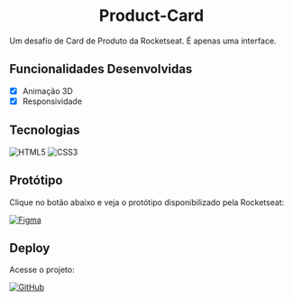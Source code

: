 <h1 align='center'>Product-Card</h1>

<p>Um desafio de Card de Produto da Rocketseat. É apenas uma interface.</p>

## Funcionalidades Desenvolvidas

- [x] Animação 3D
- [X] Responsividade

## Tecnologias

![HTML5](https://img.shields.io/badge/HTML5-E34F26?style=for-the-badge&logo=html5&logoColor=white)
![CSS3](https://img.shields.io/badge/CSS3-1572B6?style=for-the-badge&logo=css3&logoColor=white)

## Protótipo

Clique no botão abaixo e veja o protótipo disponibilizado pela Rocketseat:

<a href="https://www.figma.com/file/oSb9ZXTUjsqLMCK5K7kH96/%23boraCodar---Desafio-2-(Community)?node-id=0%3A1&t=9EibgV6a5cK6xe9Q-0
">![Figma](https://img.shields.io/badge/Acessar%20Protótipo-2A2141?style=for-the-badge&logo=figma&logoColor=white)</a>

## Deploy

Acesse o projeto:

<a href="https://leonardo-ad.github.io/Product-Card/" target='_blank'>![GitHub](https://img.shields.io/badge/GitHub%20Pages-000000?style=for-the-badge&logo=github&logoColor=white)</a>
